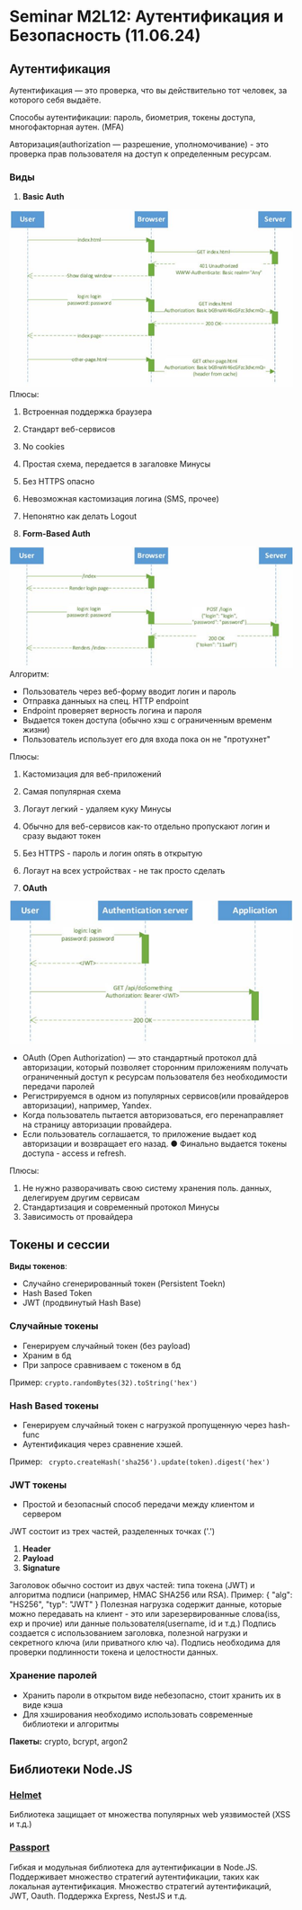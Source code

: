   
# Seminar M2L12: Аутентификация и Безопасность  (11.06.24)

## Аутентификация

Аутентификация — это проверка, что вы действительно тот человек, за которого себя выдаёте.

Способы аутентификации: пароль, биометрия, токены доступа, многофакторная аутен. (MFA)

Авторизация(authorization — разрешение, уполномочивание) - это проверка прав пользователя на доступ к определенным ресурсам.

### Виды
1. **Basic Auth**

![basic auth](images/basic_auth.png)
Плюсы: 
 1. Встроенная поддержка браузера
 2. Стандарт веб-сервисов
 3. No cookies
 4. Простая схема, передается в загаловке
Минусы 
 1. Без HTTPS опасно
 2. Невозможная кастомизация логина (SMS, прочее)
 3. Непонятно как делать Logout
 
2. **Form-Based Auth**

![alt text](images/form-based_auth.png)
Алгоритм: 
- Пользователь через веб-форму вводит логин и пароль
- Отправка данныых на спец. HTTP endpoint
- Endpoint проверяет верность логина и пароля
- Выдается токен доступа (обычно хэш с ограниченным временм жизни)
- Пользователь использует его для входа пока он не "протухнет"

Плюсы: 
 1. Кастомизация для веб-приложений
 2. Самая популярная схема
 3. Логаут легкий - удаляем куку
Минусы 
 1. Обычно для веб-сервисов как-то отдельно пропускают логин и сразу выдают токен
 2. Без HTTPS - пароль и логин опять в открытую
 3. Логаут на всех устройствах - не так просто сделать

3. **OAuth**

![alt text](images/OAuth.png)

- OAuth (Open Authorization) — это стандартный протокол длā авторизации,
который позволяет сторонним приложениям получать ограниченный доступ к
ресурсам пользователя без необходимости передачи паролей
- Регистрируемся в одном из популярных сервисов(или провайдеров
авторизации), например, Yandex.
- Когда пользователь пытается авторизоваться, его перенаправляет на страницу
авторизации провайдера.
- Если пользователь соглашается, то приложение выдает код авторизации и
возвращает его назад.
● Финально выдается токены доступа - access и refresh.

Плюсы: 
 1. Не нужно разворачивать свою систему хранения поль. данных, делегируем другим сервисам
 2. Стандартизация и современный протокол
Минусы 
 1. Зависимость от провайдера

## Токены и сессии

**Виды токенов**:
 - Случайно сгенерированный токен (Persistent Toekn)
 - Hash Based Token
 - JWT (продвинутый Hash Base)

 ### Случайные токены
 
 - Генерируем случайный токен (без payload)
 - Храним в бд
 - При запросе сравниваем с токеном в бд

 Пример: `crypto.randomBytes(32).toString('hex')`

 ### Hash Based токены

 - Генерируем случайный токен с нагрузкой пропущенную через hash-func
 - Аутентификация через сравнение хэшей.

 Пример: ` crypto.createHash('sha256').update(token).digest('hex')`

 ### JWT токены
 
- Простой и безопасный способ передачи между клиентом и сервером
 
JWT состоит из трех частей, разделенных точках ('.')
1. **Header**
2. **Payload**
3. **Signature**

Заголовок обычно состоит из двух частей: типа токена (JWT) и алгоритма подписи
(например, HMAC SHA256 или RSA).
Пример: { "alg": "HS256", "typ": "JWT" }
Полезная нагрузка содержит данные, которые можно передавать на клиент - это или
зарезервированные слова(iss, exp и прочие) или данные пользователя(username, id и т.д.)
Подпись создается с использованием заголовка, полезной нагрузки и секретного ключа (или приватного клю ча). Подпись необходима для проверки подлинности
токена и целостности данных.

### Хранение паролей

- Хранить пароли в открытом виде небезопасно, стоит хранить их в виде кэша
- Для хэширования необходимо использовать современные библиотеки и алгоритмы

**Пакеты:** crypto, bcrypt, argon2

## Библиотеки Node.JS

### [Helmet](https://www.npmjs.com/package/helmet)

Библиотека защищает от множества популярных web уязвимостей (XSS и т.д.)

### [Passport](https://www.npmjs.com/package/passport)

Гибкая и модульная библиотека для аутентификации в Node.JS. Поддерживает множество стратегий аутентификации, таких как локальная аутентификация. Множество стратегий аутентификаций, JWT, Oauth. Поддержка Express, NestJS и т.д.

